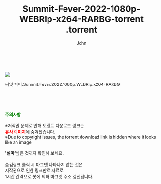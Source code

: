 ﻿---
layout: post
title:  "                   Summit-Fever-2022-1080p-WEBRip-x264-RARBG-torrent                .torrent"
author: John
categories: [ 영화 ]
tags: [  ]
image: https://torrentrj58.com/uploadfile/full/2f16a735e09ce70c08135ef671af6d57411a73b0.jpg 
description: "                   Summit-Fever-2022-1080p-WEBRip-x264-RARBG-torrent                 torrent 정보 공유"
toc: true
toc_sticky: true
---

<br>
<p><img src="https://torrentrj58.com/uploadfile/full/2f16a735e09ce70c08135ef671af6d57411a73b0.jpg"/></p>
 써밋 피버.Summit.Fever.2022.1080p.WEBRip.x264-RARBG  
    
<br><br><br>
<p data-ke-size="size16"><b><span style="color: green;">주의사항</span></b><br /><br />※저작권 문제로 인해 토렌트 다운로드 링크는<br /><b><span style="color: red;">유사 이미지</span></b>에 숨겨뒀습니다.<br />※Due to copyright issues, the torrent download link is hidden where it looks like an image.<br /><br /><b>'설마'</b>싶은 것까지 확인해 보세요.<br /><br />숨김링크 클릭 시 마그넷 나타나지 않는 것은<br />저작권으로 인한 링크만료 자료로<br />1시간 간격으로 봇에 의해 마그넷 주소 갱신됩니다.</p>

